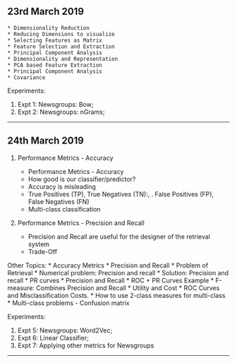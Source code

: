 
## 23rd March 2019

	* Dimensionality Reduction
	* Reducing Dimensions to visualize
	* Selecting Features as Matrix
	* Feature Selection and Extraction
	* Principal Component Analysis
	* Dimensionality and Representation
	* PCA based Feature Extraction
	* Principal Component Analysis
	* Covariance

Experiments:
1. Expt 1: Newsgroups: Bow; 
2. Expt 2: Newsgroups: nGrams;	

---

## 24th March 2019

1. Performance Metrics - Accuracy
	* Performance Metrics - Accuracy
	* How good is our classifier/predictor?
	* Accuracy is misleading
	*  True Positives (TP), True Negatives (TN):, . False Positives (FP), False Negatives (FN)
	* Multi-class classification


2. Performance Metrics - Precision and Recall
	* Precision and Recall are useful for the designer of the retrieval system
	* Trade-Off

Other Topics:
	* Accuracy Metrics
	* Precision and Recall
	* Problem of Retrieval
	* Numerical problem: Precision and recall
	* Solution: Precision and recall
	* PR curves
	* Precision and Recall
	* ROC + PR Curves Example
	* F-measure: Combines Precision and Recall
	* Utility and Cost
	* ROC Curves and Misclassification Costs.
	* How to use 2-class measures for multi-class
	* Multi-class problems - Confusion matrix

Experiments:
1. Expt 5: Newsgroups: Word2Vec; 
2. Expt 6: Linear Classifier; 
3. Expt 7: Applying other metrics for Newsgroups


---
